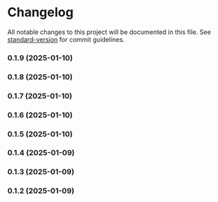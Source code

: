 # Changelog

All notable changes to this project will be documented in this file. See [standard-version](https://github.com/conventional-changelog/standard-version) for commit guidelines.

### 0.1.9 (2025-01-10)

### 0.1.8 (2025-01-10)

### 0.1.7 (2025-01-10)

### 0.1.6 (2025-01-10)

### 0.1.5 (2025-01-10)

### 0.1.4 (2025-01-09)

### 0.1.3 (2025-01-09)

### 0.1.2 (2025-01-09)
